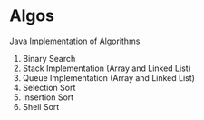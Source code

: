 Algos
=====

Java Implementation of Algorithms

1. Binary Search
2. Stack Implementation (Array and Linked List)
3. Queue Implementation (Array and Linked List)
4. Selection Sort
5. Insertion Sort
6. Shell Sort
